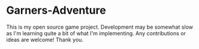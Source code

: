 # Garners-Adventure
This is my open source game project. Development may be somewhat slow as I'm learning quite a bit of what I'm implementing. Any contributions or ideas are welcome! Thank you.
